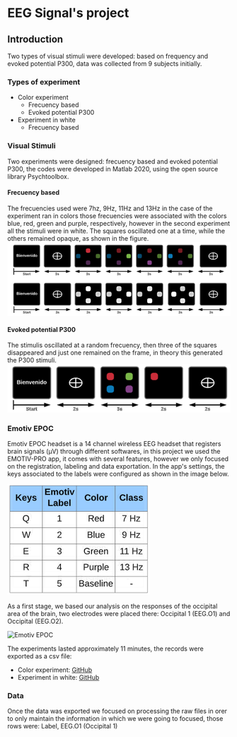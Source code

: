 # EEG Signal's project

## Introduction
Two types of visual stimuli were developed: based on frequency and evoked potential P300, data was collected from 9 subjects initially.

### Types of experiment
- Color experiment
  - Frecuency based
  - Evoked potential P300
- Experiment in white
  - Frecuency based
### Visual Stimuli
Two experiments were designed: frecuency based and evoked potential P300, the codes were developed in Matlab 2020, using the open source library Psychtoolbox.
#### Frecuency based
The frecuencies used were 7hz, 9Hz, 11Hz and 13Hz in the case of the experiment ran in colors those frecuencies were associated with the colors blue, red, green and purple, respectively, however in the second experiment all the stimuli were in white. The squares oscillated one at a time, while the others remained opaque, as shown in the figure.
![Frecuency based experiment](static/frecuency.png)
#### Evoked potential P300
The stimulis oscillated at a random frecuency, then three of the squares disappeared and just one remained on the frame, in theory this generated the P300 stimuli.
![P300 experiment](static/P300.png)

### Emotiv EPOC
Emotiv EPOC headset is a 14 channel wireless EEG headset that registers brain signals (µV) through different softwares, in this project we  used the EMOTIV-PRO app, it comes with several features, however we only focused on the registration, labeling and data exportation. In the app's settings, the keys associated to the labels were configured as shown in the image below.

![P300 experiment](static/labels_EMOTIV.png)

As a first stage, we based our analysis on the responses of the occipital area of the brain, two electrodes were placed there: Occipital 1 (EEG.O1) and Occipital (EEG.O2).

![Emotiv EPOC](https://www.researchgate.net/profile/Luis_Gonzalez-Abril/publication/305370349/figure/download/fig1/AS:385435709788162@1468906442608/Emotiv-EPOC-characteristics-and-sensors-configuration-a-10-20-International-system.png)

The experiments lasted approximately 11 minutes, the records were exported as a csv file:
- Color experiment: [GitHub](https://github.com/kaviles22/SenalesEEG/tree/main/Colores/DatosBrutos) 
- Experiment in white: [GitHub](https://github.com/kaviles22/SenalesEEG/tree/main/Blanco/DatosBrutos)
### Data
Once the data was exported we focused on processing the raw files in orer to only maintain the information in which we were going to focused, those rows were: Label, EEG.O1 (Occipital 1)


